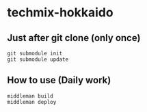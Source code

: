 techmix-hokkaido
================

## Just after git clone (only once)
```
git submodule init
git submodule update
```

## How to use (Daily work)
```
middleman build
middleman deploy
```

